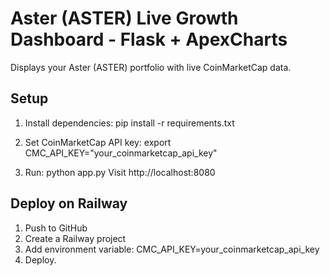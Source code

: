 
# Aster (ASTER) Live Growth Dashboard - Flask + ApexCharts

Displays your Aster (ASTER) portfolio with live CoinMarketCap data.

## Setup
1. Install dependencies:
   pip install -r requirements.txt

2. Set CoinMarketCap API key:
   export CMC_API_KEY="your_coinmarketcap_api_key"

3. Run:
   python app.py
   Visit http://localhost:8080

## Deploy on Railway
1. Push to GitHub
2. Create a Railway project
3. Add environment variable:
   CMC_API_KEY=your_coinmarketcap_api_key
4. Deploy.
